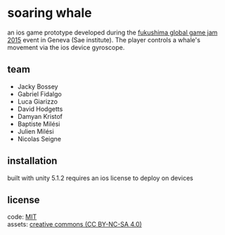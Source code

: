 # soaring whale

an ios game prototype developed during the [fukushima global game jam 2015](http://fgj.igda.jp) event in Geneva (Sae institute).
The player controls a whale's movement via the ios device gyroscope.

## team

- Jacky Bossey
- Gabriel Fidalgo
- Luca Giarizzo
- David Hodgetts
- Damyan Kristof
- Baptiste Milési
- Julien Milési
- Nicolas Seigne

## installation

built with unity 5.1.2
requires an ios license to deploy on devices

## license

code: [MIT](http://opensource.org/licenses/MIT)  
assets: [creative commons (CC BY-NC-SA 4.0)](http://creativecommons.org/licenses/by-nc-sa/4.0/)

